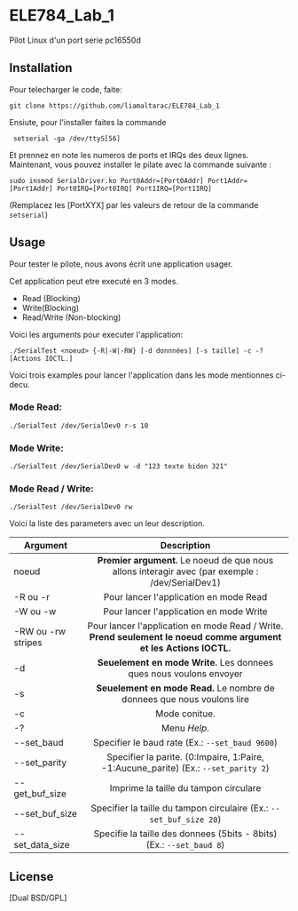 # ELE784_Lab_1

Pilot Linux d'un port serie pc16550d
## Installation

Pour telecharger le code, faite:

```
git clone https://github.com/liamaltarac/ELE784_Lab_1
```
Ensiute, pour l'installer faites la commande


```
 setserial -ga /dev/ttyS[56]
```
Et prennez en note les numeros de ports et IRQs des deux lignes.
Maintenant, vous pouvez installer le pilate avec la commande suivante :

```
sudo insmod SerialDriver.ko Port0Addr=[Port0Addr] Port1Addr=[Port1Addr] Port0IRQ=[Port0IRQ] Port1IRQ=[Port1IRQ]
```
(Remplacez les [PortXYX] par les valeurs de retour de la commande ```setserial```)

## Usage
Pour tester le pilote, nous avons écrit une application usager. 

Cet application peut etre executé en 3 modes.
- Read (Blocking)
- Write(Blocking)
- Read/Write (Non-blocking)

Voici les arguments pour executer l'application:


```
./SerialTest <noeud> {-R|-W|-RW} [-d donnnées] [-s taille] -c -? [Actions IOCTL.]
```
Voici trois examples pour lancer l'application dans les mode mentionnes ci-decu.

### Mode Read:
```
./SerialTest /dev/SerialDev0 r-s 10  
```
### Mode Write:
```
./SerialTest /dev/SerialDev0 w -d "123 texte bidon 321"
```

### Mode Read / Write:
```
./SerialTest /dev/SerialDev0 rw 
```
Voici la liste des parameters avec un leur description. 

 | Argument      | Description  |
| ------------- |:-------------:|
| noeud | **Premier argument.** Le noeud de que nous allons interagir avec (par exemple : /dev/SerialDev1)     |
| -R    ou -r         | Pour lancer l'application en mode Read |
| -W ou -w     | Pour lancer l'application en mode Write      | 
| -RW ou -rw stripes | Pour lancer l'application en mode Read / Write.  **Prend seulement le noeud comme argument et les Actions IOCTL.**   |
| -d | **Seuelement en mode Write.**  Les donnees ques nous voulons envoyer|
| -s | **Seuelement en mode Read.** Le nombre de donnees que nous voulons lire|
| -c | Mode conitue.|
| -? | Menu *Help*.|
| --set_baud | Specifier le baud rate (Ex.: ``` --set_baud 9600 ```)|
| --set_parity | Specifier la parite. (0:Impaire, 1:Paire, -1:Aucune_parite) (Ex.: ``` --set_parity 2 ```)|
| --get_buf_size | Imprime la taille du tampon circulare |
| --set_buf_size | Specifier la taille du tampon circulaire (Ex.: ``` --set_buf_size 20 ```)|
| --set_data_size | Specifie la taille des donnees (5bits - 8bits) (Ex.: ``` --set_baud 8 ```)|


## License
[Dual BSD/GPL]
